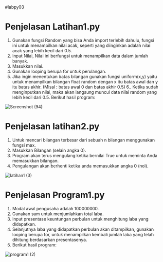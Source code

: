 #labpy03
# Penjelasan Latihan1.py
1. Gunakan fungsi Random yang bisa Anda import terlebih dahulu, fungsi ini untuk menampilkan nilai acak, seperti yang diinginkan adalah nilai acak yang lebih kecil dari 0.5.
2. Input Nilai, Nilai ini berfungsi untuk menampilkan data dalam jumlah banyak. 
3. Masukkan nilai.
4. Gunakan looping berupa for untuk perulangan.
5. Jika ingin menentukan batas bilangan gunakan fungsi uniform(x,y) yaitu untuk menampilkan bilangan float random dengan x itu batas awal dan y itu batas akhir. (Misal : batas awal 0 dan batas akhir 0.5)
6.. Ketika sudah menginputkan nilai, maka akan langsung muncul data nilai random yang lebih kecil dari 0.5. Berikut hasil program:

![Screenshot (94)](https://user-images.githubusercontent.com/57002773/68405559-e5d57700-01b2-11ea-8868-7b989d0bcc96.png)

# Penjelasan latihan2.py
1. Untuk mencari bilangan terbesar dari sebuah n bilangan menggunakan fungsi max.
2. Masukkan Bilangan (selain angka 0).
3. Program akan terus mengulang ketika bernilai True untuk meminta Anda memasukkan bilangan.
4. Pengulangan akan berhenti ketika anda memasukkan angka 0 (nol).

![latihan1 (3)](https://user-images.githubusercontent.com/57002773/68305349-1bf2f800-00da-11ea-955f-1b511a25fac3.png)

# Penjelasan Program1.py
1. Modal awal pengusaha adalah 100000000.
2. Gunakan sum untuk menjumlahkan total laba.
3. Input presentase keuntungan perbulan untuk menghitung laba yang didapatkan.
4. Selanjutnya laba yang didapatkan perbulan akan ditampilkan, gunakan  looping berupa for, untuk menampilkan kembali jumlah laba yang telah dihitung berdasarkan presentasenya.
5. Berikut hasil program:

![program1 (2)](https://user-images.githubusercontent.com/57002773/68305321-109fcc80-00da-11ea-974d-4a0674e1479d.png)
